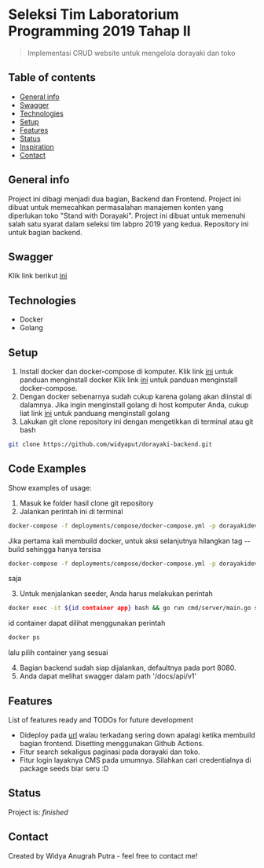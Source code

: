 # Seleksi Tim Laboratorium Programming 2019 Tahap II
> Implementasi CRUD website untuk mengelola dorayaki dan toko

## Table of contents
* [General info](#general-info)
* [Swagger](#swagger)
* [Technologies](#technologies)
* [Setup](#setup)
* [Features](#features)
* [Status](#status)
* [Inspiration](#inspiration)
* [Contact](#contact)

## General info
Project ini dibagi menjadi dua bagian, Backend dan Frontend. Project ini dibuat untuk memecahkan permasalahan manajemen konten yang diperlukan toko "Stand with Dorayaki". Project ini dibuat untuk memenuhi salah satu syarat dalam seleksi tim labpro 2019 yang kedua.
Repository ini untuk bagian backend.

## Swagger
Klik link berikut [ini](https://api.dorayaki.wiwid.me/docs/api/v1/)

## Technologies
* Docker
* Golang
## Setup
1. Install docker dan docker-compose di komputer.
Klik link [ini](https://docs.docker.com/engine/install/) untuk panduan menginstall docker
Klik link [ini](https://docs.docker.com/compose/install/) untuk panduan menginstall docker-compose.
2. Dengan docker sebenarnya sudah cukup karena golang akan diinstal di dalamnya. Jika ingin menginstall golang di host komputer Anda, cukup liat link [ini](https://golang.org/doc/install) untuk panduang menginstall golang
3. Lakukan git clone repository ini dengan mengetikkan di terminal atau git bash
```bash
git clone https://github.com/widyaput/dorayaki-backend.git
```

## Code Examples
Show examples of usage:
1. Masuk ke folder hasil clone git repository
2. Jalankan perintah ini di terminal
```bash
docker-compose -f deployments/compose/docker-compose.yml -p dorayakidev up --build
```
Jika pertama kali membuild docker, untuk aksi selanjutnya hilangkan tag --build sehingga hanya tersisa
```bash
docker-compose -f deployments/compose/docker-compose.yml -p dorayakidev up
```
saja

3. Untuk menjalankan seeder, Anda harus melakukan perintah
```bash
docker exec -it ${id container app} bash && go run cmd/server/main.go seed
```
id container dapat dilihat menggunakan perintah
```bash
docker ps
```
lalu pilih container yang sesuai

4. Bagian backend sudah siap dijalankan, defaultnya pada port 8080.
5. Anda dapat melihat swagger dalam path '/docs/api/v1'

## Features
List of features ready and TODOs for future development
* Dideploy pada [url](https://api.dorayaki.wiwid.me/) walau terkadang sering down apalagi ketika membuild bagian frontend. Disetting menggunakan Github Actions.
* Fitur search sekaligus paginasi pada dorayaki dan toko.
* Fitur login layaknya CMS pada umumnya. Silahkan cari credentialnya di package seeds biar seru :D

## Status
Project is: _finished_

## Contact
Created by Widya Anugrah Putra - feel free to contact me!
